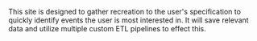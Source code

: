 This site is designed to gather recreation to the user's specification to quickly identify events the user is most interested in. It will save relevant data and utilize multiple custom ETL pipelines to effect this. 